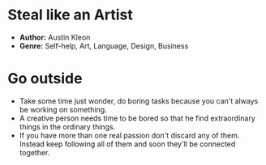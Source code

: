 # Steal like an Artist
- **Author:** Austin Kleon
- **Genre:** Self-help, Art, Language, Design, Business

# Go outside
- Take some time just wonder, do boring tasks because you can't always be working on something.
-  A creative person needs time to be bored so that he find extraordinary things in the ordinary things.
- If you have more than one real passion don't discard any of them. Instead keep following all of them and soon they'll be connected together.